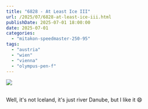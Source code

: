 ```yaml
---
title: "6828 - At Least Ice III"
url: /2025/07/6828-at-least-ice-iii.html
publishDate: 2025-07-01 18:00:00
date: 2025-07-01
categories:
  - "mitakon-speedmaster-250-95"
tags:
  - "austria"
  - "wien"
  - "vienna"
  - "olympus-pen-f"
---
```

<div class="container">
<div class="center"><a target="_blank" href="https://d25zfm9zpd7gm5.cloudfront.net/1200x1200/2021/20210124_123318_lr.jpg"><img class="webfeedsFeaturedVisual" src="https://d25zfm9zpd7gm5.cloudfront.net/0600x0600/2021/20210124_123318_lr.jpg" /></a></div>
</div>
<br />

Well, it's not Iceland, it's just river Danube, but I like
it :smile:
